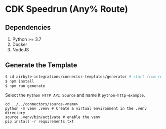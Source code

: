 # CDK Speedrun (Any% Route)

## Dependencies

1. Python &gt;= 3.7
2. Docker
3. NodeJS

## Generate the Template

```bash
$ cd airbyte-integrations/connector-templates/generator # start from repo root
$ npm install
$ npm run generate
```

Select the `Python HTTP API Source` and name it `python-http-example`.

```text
cd ../../connectors/source-<name>
python -m venv .venv # Create a virtual environment in the .venv directory
source .venv/bin/activate # enable the venv
pip install -r requirements.txt
```